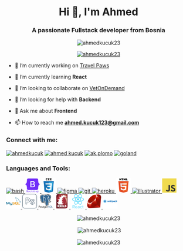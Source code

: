 <h1 align="center">Hi 👋, I'm Ahmed</h1>
<h3 align="center">A passionate Fullstack developer from Bosnia</h3>

<p align="center"> <img src="https://komarev.com/ghpvc/?username=ahmedkucuk23&label=Profile%20views&color=0e75b6&style=flat" alt="ahmedkucuk23" /> </p>

<p align="center"> <a href="https://github.com/ryo-ma/github-profile-trophy"><img src="https://github-profile-trophy.vercel.app/?username=ahmedkucuk23" alt="ahmedkucuk23" /></a> </p>

- 🔭 I’m currently working on [Travel Paws](www.travel-paws.site)

- 🌱 I’m currently learning **React**

- 👯 I’m looking to collaborate on [VetOnDemand](/)

- 🤝 I’m looking for help with **Backend**

- 💬 Ask me about **Frontend**

- 📫 How to reach me **ahmed.kucuk123@gmail.com**

<h3 align="left">Connect with me:</h3>
<a href="https://linkedin.com/in/ahmedkucuk" target="blank"><img align="center" src="https://www.flaticon.com/svg/vstatic/svg/174/174857.svg?token=exp=1615986963~hmac=5b5aa9de1c02c245b500c2855175f10e" alt="ahmedkucuk" height="30" width="40" /></a>
<a href="https://fb.com/ahmed.kucuk.37" target="blank"><img align="center" src="https://www.flaticon.com/svg/vstatic/svg/733/733547.svg?token=exp=1615986940~hmac=6be25cfb7406473273fa6bf0d885be01" alt="ahmed kucuk" height="30" width="40" /></a>
<a href="https://instagram.com/ak.plomo" target="blank"><img align="center" fill="white" src="https://www.flaticon.com/svg/vstatic/svg/174/174855.svg?token=exp=1615986864~hmac=7a2b5bf1da43a84935078036454aef50" alt="ak.plomo" height="30" width="40" style="fill:white;" /></a>
<a href="https://www.youtube.com/c/BiteMyLife" target="blank"><img align="center" src="https://www.flaticon.com/svg/vstatic/svg/1384/1384060.svg?token=exp=1615986917~hmac=6c1d257e38cb1f7762247a72a5b60b0f" alt="goland" height="30" width="40" /></a>

<h3 align="left">Languages and Tools:</h3>
<p align="left"> <a href="https://www.gnu.org/software/bash/" target="_blank"> <img src="https://www.vectorlogo.zone/logos/gnu_bash/gnu_bash-icon.svg" alt="bash" width="40" height="40"/> </a> <a href="https://getbootstrap.com" target="_blank"> <img src="https://raw.githubusercontent.com/devicons/devicon/master/icons/bootstrap/bootstrap-plain-wordmark.svg" alt="bootstrap" width="40" height="40"/> </a> <a href="https://www.w3schools.com/css/" target="_blank"> <img src="https://raw.githubusercontent.com/devicons/devicon/master/icons/css3/css3-original-wordmark.svg" alt="css3" width="40" height="40"/> </a> <a href="https://www.figma.com/" target="_blank"> <img src="https://www.vectorlogo.zone/logos/figma/figma-icon.svg" alt="figma" width="40" height="40"/> </a> <a href="https://git-scm.com/" target="_blank"> <img src="https://www.vectorlogo.zone/logos/git-scm/git-scm-icon.svg" alt="git" width="40" height="40"/> </a> <a href="https://heroku.com" target="_blank"> <img src="https://www.vectorlogo.zone/logos/heroku/heroku-icon.svg" alt="heroku" width="40" height="40"/> </a> <a href="https://www.w3.org/html/" target="_blank"> <img src="https://raw.githubusercontent.com/devicons/devicon/master/icons/html5/html5-original-wordmark.svg" alt="html5" width="40" height="40"/> </a> <a href="https://www.adobe.com/in/products/illustrator.html" target="_blank"> <img src="https://www.vectorlogo.zone/logos/adobe_illustrator/adobe_illustrator-icon.svg" alt="illustrator" width="40" height="40"/> </a> <a href="https://developer.mozilla.org/en-US/docs/Web/JavaScript" target="_blank"> <img src="https://raw.githubusercontent.com/devicons/devicon/master/icons/javascript/javascript-original.svg" alt="javascript" width="40" height="40"/> </a> <a href="https://www.mysql.com/" target="_blank"> <img src="https://raw.githubusercontent.com/devicons/devicon/master/icons/mysql/mysql-original-wordmark.svg" alt="mysql" width="40" height="40"/> </a> <a href="https://www.photoshop.com/en" target="_blank"> <img src="https://raw.githubusercontent.com/devicons/devicon/master/icons/photoshop/photoshop-line.svg" alt="photoshop" width="40" height="40"/> </a> <a href="https://www.postgresql.org" target="_blank"> <img src="https://raw.githubusercontent.com/devicons/devicon/master/icons/postgresql/postgresql-original-wordmark.svg" alt="postgresql" width="40" height="40"/> </a> <a href="https://rubyonrails.org" target="_blank"> <img src="https://raw.githubusercontent.com/devicons/devicon/master/icons/rails/rails-original-wordmark.svg" alt="rails" width="40" height="40"/> </a> <a href="https://reactjs.org/" target="_blank"> <img src="https://raw.githubusercontent.com/devicons/devicon/master/icons/react/react-original-wordmark.svg" alt="react" width="40" height="40"/> </a> <a href="https://www.ruby-lang.org/en/" target="_blank"> <img src="https://raw.githubusercontent.com/devicons/devicon/master/icons/ruby/ruby-original.svg" alt="ruby" width="40" height="40"/> </a> <a href="https://webpack.js.org" target="_blank"> <img src="https://raw.githubusercontent.com/devicons/devicon/d00d0969292a6569d45b06d3f350f463a0107b0d/icons/webpack/webpack-original-wordmark.svg" alt="webpack" width="40" height="40"/> </a> </p>

<p align="center"><img align="center" src="https://github-readme-stats.vercel.app/api/top-langs?username=ahmedkucuk23&show_icons=true&locale=en&layout=compact" alt="ahmedkucuk23" /></p>

<p align="center">&nbsp;<img align="center" src="https://github-readme-stats.vercel.app/api?username=ahmedkucuk23&show_icons=true&locale=en" alt="ahmedkucuk23" /></p>

<p align="center"><img align="center" src="https://github-readme-streak-stats.herokuapp.com/?user=ahmedkucuk23&" alt="ahmedkucuk23" /></p>

